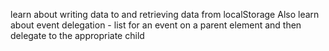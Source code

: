 learn about writing data to and retrieving data from localStorage
Also learn about event delegation - list for an event on a parent element and then delegate to the appropriate child